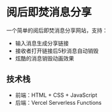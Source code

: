# 阅后即焚消息分享

一个简单的阅后即焚消息分享网站，支持：
- 输入消息生成分享链接
- 接收者打开链接后5秒消息自动销毁
- 炫酷的消息销毁动画效果

## 技术栈
- 前端：HTML + CSS + JavaScript
- 后端：Vercel Serverless Functions
